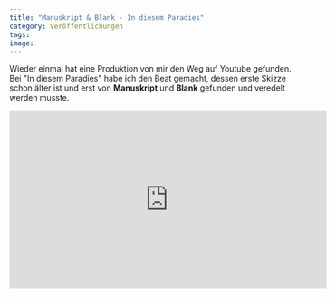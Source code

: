 ```yaml
---
title: "Manuskript & Blank - In diesem Paradies"
category: Veröffentlichungen
tags: 
image: 
---
```


Wieder einmal hat eine Produktion von mir den Weg auf Youtube gefunden. Bei "In diesem Paradies" habe ich den Beat gemacht, dessen erste Skizze schon älter ist und erst von **Manuskript** und **Blank** gefunden und veredelt werden musste.  
<iframe width="560" height="315" src="http://www.youtube.com/embed/Ta0bDGWw5R8" frameborder="0" allowfullscreen></iframe>
